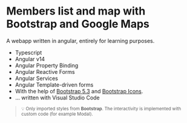 # Members list and map with Bootstrap and Google Maps

A webapp written in angular, entirely for learning purposes.

- Typescript
- Angular v14
- Angular Property Binding
- Angular Reactive Forms
- Angular Services
- Angular Template-driven forms
- With the help of [Bootstrap 5.3](https://getbootstrap.com/) and [Bootstrap Icons](https://icons.getbootstrap.com/).
- ... written with Visual Studio Code

> <small>:bulb: Only imported styles from **Bootstrap**. The interactivity is implemented with custom code (for example Modal).</small>
